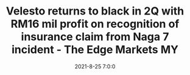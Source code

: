 ---
"title": "Velesto returns to black in 2Q with RM16 mil profit on recognition of insurance claim from Naga 7 incident - The Edge Markets MY"
"date": "2021-8-25 7:0:0"
"feed_name": "GOOGLENEWS"
"feed_website": "https://news.google.com/search?q=drilling%2Bincident&hl=en-US&gl=US&ceid=US:en"
"feed_rss": "https://news.google.com/rss/search?q=drilling%2Bincident&hl=en-US&gl=US&ceid=US:en"
"link": "https://www.theedgemarkets.com/article/velesto-returns-black-2q-rm16-mil-profit-recognition-insurance-claim-naga-7-incident"
"file": "_posts/2021-8-25-7-0-0_GOOGLENEWS_d42326456128fe2d2a377cfe11077e76334eaae3.md"
"accident": "1"
"drilling": "1"
"dead": "0"
"injured": "0"
---
